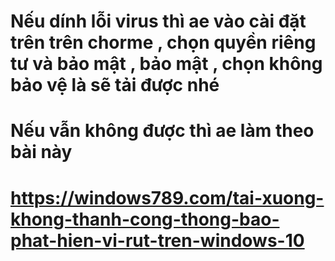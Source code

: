 # Nếu dính lỗi virus thì ae vào cài đặt trên trên chorme , chọn quyền riêng tư và bảo mật , bảo mật , chọn không bảo vệ   là sẽ tải được nhé

# Nếu vẫn không được thì ae làm theo bài này
# https://windows789.com/tai-xuong-khong-thanh-cong-thong-bao-phat-hien-vi-rut-tren-windows-10
